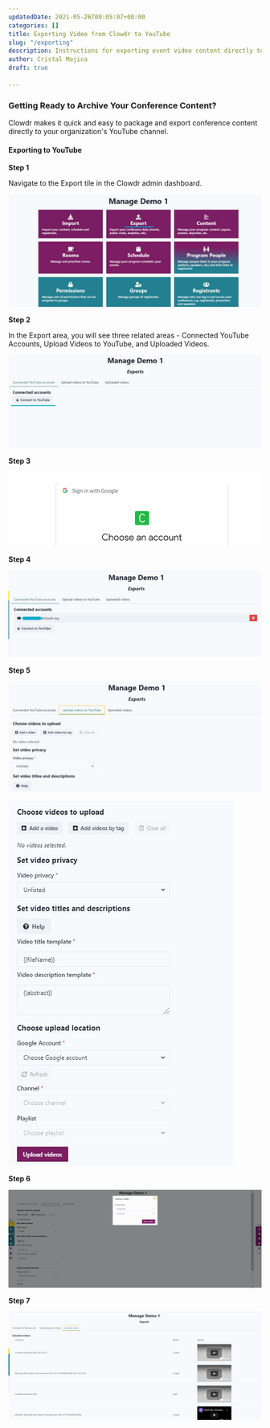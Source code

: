 ```yaml
---
updatedDate: 2021-05-26T09:05:07+00:00
categories: []
title: Exporting Video from Clowdr to YouTube
slug: "/exporting"
description: Instructions for exporting event video content directly to YouTube
author: Cristal Mojica
draft: true

---
```

### Getting Ready to Archive Your Conference Content?

Clowdr makes it quick and easy to package and export conference content directly to your organization's YouTube channel.

#### Exporting to YouTube

**Step 1**

Navigate to the Export tile in the Clowdr admin dashboard.

![](/images/export-1.jpg)

**Step 2**

In the Export area, you will see three related areas - Connected YouTube Accounts, Upload Videos to YouTube, and Uploaded Videos.

![](/images/export-2.jpg)

**Step 3**

![](/images/export-3.jpg)

**Step 4**

![](/images/export-4.jpg)

**Step 5**

![](/images/export-5.jpg)

![](/images/export-6.jpg)

**Step 6**

![](/images/export-7a.jpg)

**Step 7**

![](/images/export-7.jpg)